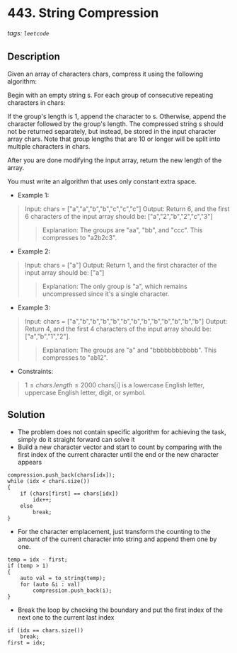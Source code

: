 # 443. String Compression
###### tags: `leetcode`
## Description
Given an array of characters chars, compress it using the following algorithm:

Begin with an empty string s. For each group of consecutive repeating characters in chars:

If the group's length is 1, append the character to s.
Otherwise, append the character followed by the group's length.
The compressed string s should not be returned separately, but instead, be stored in the input character array chars. Note that group lengths that are 10 or longer will be split into multiple characters in chars.

After you are done modifying the input array, return the new length of the array.

You must write an algorithm that uses only constant extra space.

- Example 1:

>Input: chars = ["a","a","b","b","c","c","c"]
Output: Return 6, and the first 6 characters of the input array should be: ["a","2","b","2","c","3"]
>>Explanation: The groups are "aa", "bb", and "ccc". This compresses to "a2b2c3".

- Example 2:

>Input: chars = ["a"]
Output: Return 1, and the first character of the input array should be: ["a"]
>>Explanation: The only group is "a", which remains uncompressed since it's a single character.

- Example 3:

>Input: chars = ["a","b","b","b","b","b","b","b","b","b","b","b","b"]
Output: Return 4, and the first 4 characters of the input array should be: ["a","b","1","2"].
>>Explanation: The groups are "a" and "bbbbbbbbbbbb". This compresses to "ab12".

- Constraints:

>$1 \leq chars.length \leq 2000$
chars[i] is a lowercase English letter, uppercase English letter, digit, or symbol.

## Solution
- The problem does not contain specific algorithm for achieving the task, simply do it straight forward can solve it
- Build a new character vector and start to count by comparing with the first index of the current character until the end or the new character appears
```cpp=
compression.push_back(chars[idx]);
while (idx < chars.size())
{
    if (chars[first] == chars[idx])
        idx++;
    else
        break;
}
```
- For the character emplacement, just transform the counting to the amount of the current character into string and append them one by one.
```cpp=
temp = idx - first;
if (temp > 1)
{
    auto val = to_string(temp);
    for (auto &i : val)
        compression.push_back(i);
}
```
- Break the loop by checking the boundary and put the first index of the next one to the current last index
```cpp=
if (idx == chars.size())
    break;
first = idx;
```
